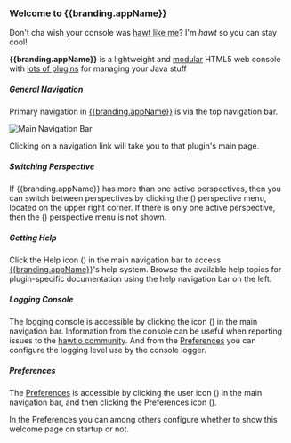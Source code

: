 <h3 class="help-header centered">Welcome to <img class='no-shadow' ng-src='{{branding.appLogo}}'>{{branding.appName}}</h3>

Don't cha wish your console was <a href="http://www.youtube.com/watch?v=YNSxNsr4wmA">hawt like me</a>? I'm <i>hawt</i> so you can stay cool!

<b>{{branding.appName}}</b> is a lightweight and <a href="http://hawt.io/plugins/index.html">modular</a> HTML5 web console with <a href="http://hawt.io/plugins/index.html">lots of plugins</a> for managing your Java stuff

##### General Navigation #####
Primary navigation in [{{branding.appName}}](http://hawt.io "{{branding.appName}}") is via the top navigation bar.

![Main Navigation Bar](app/core/doc/img/main-nav.png "Main Navigation Bar")

Clicking on a navigation link will take you to that plugin's main page.

##### Switching Perspective #####
If {{branding.appName}} has more than one active perspectives, then you can switch between perspectives by clicking the (<i class='icon-caret-down'></i>) perspective menu,
located on the upper right corner. If there is only one active perspective, then the (<i class='icon-caret-down'></i>) perspective menu is not shown.

##### Getting Help #####
Click the Help icon (<i class='icon-question-sign'></i>) in the main navigation bar to access [{{branding.appName}}](http://hawt.io "{{branding.appName}}")'s help system.
Browse the available help topics for plugin-specific documentation using the help navigation bar on the left.

##### Logging Console #####
The logging console is accessible by clicking the icon (<i class='icon-desktop'></i>) in the main navigation bar.
Information from the console can be useful when reporting issues to the <a href="http://hawt.io/community/index.html">hawtio community</a>.
And from the [Preferences](#/preferences) you can configure the logging level use by the console logger.

##### Preferences #####
The [Preferences](#/preferences) is accessible by clicking the user icon (<i class='icon-user'></i>) in the main navigation bar,
and then clicking the Preferences icon (<i class='icon-cogs'></i>).

In the Preferences you can among others configure whether to show this welcome page on startup or not.

